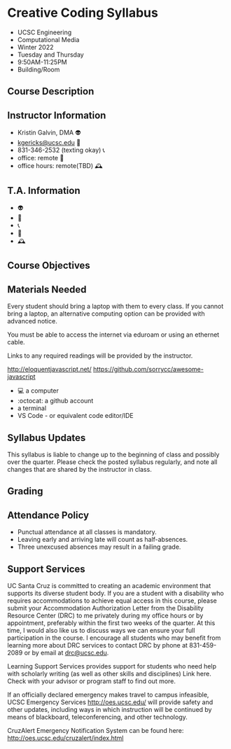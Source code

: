 # Creative Coding Syllabus
- UCSC Engineering
- Computational Media
- Winter 2022
- Tuesday and Thursday
- 9:50AM-11:25PM 
- Building/Room 
## Course Description
## Instructor Information
- Kristin Galvin, DMA 👽  
- kgericks@ucsc.edu 📩  
- 831-346-2532 (texting okay) 📞  
- office: remote 📍 
- office hours: remote(TBD) 🕰️ 
## T.A. Information
- 👽 
- 📩  
- 📞 
- 📍
- 🕰️ 
## Course Objectives

## Materials Needed
Every student should bring a laptop with them to every class. If you cannot bring a laptop, an alternative computing option can be provided with advanced notice.

You must be able to access the internet via eduroam or using an ethernet cable. 

Links to any required readings will be provided by the instructor. 

http://eloquentjavascript.net/
https://github.com/sorrycc/awesome-javascript

* 💻 a computer
* :octocat: a github account
* a terminal
* VS Code - or equivalent code editor/IDE
## Syllabus Updates
This syllabus is liable to change up to the beginning of class and possibly over the quarter. 
Please check the posted syllabus regularly, and note all changes that are shared by the instructor in class.
## Grading

## Attendance Policy
* Punctual attendance at all classes is mandatory. 
* Leaving early and arriving late will count as half-absences.
* Three unexcused absences may result in a failing grade.
## Support Services

UC Santa Cruz is committed to creating an academic environment that supports its diverse student body. If you are a student with a disability who requires accommodations to achieve equal access in this course, please submit your Accommodation Authorization Letter from the Disability Resource Center (DRC) to me privately during my office hours or by appointment, preferably within the first two weeks of the quarter. At this time, I would also like us to discuss ways we can ensure your full participation in the course. I encourage all students who may benefit from learning more about DRC services to contact DRC by phone at 831-459-2089 or by email at drc@ucsc.edu.

Learning Support Services provides support for students who need help with scholarly writing (as well as other skills and disciplines) Link here. Check with your advisor or program staff to find out more. 

If an officially declared emergency makes travel to campus infeasible, UCSC Emergency Services http://oes.ucsc.edu/ will provide safety and other updates, including ways in which instruction will be continued by means of blackboard, teleconferencing, and other technology. 

CruzAlert Emergency Notification System can be found here: http://oes.ucsc.edu/cruzalert/index.html


